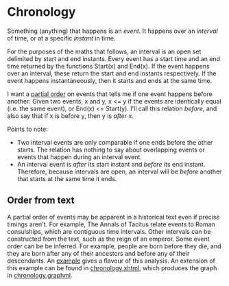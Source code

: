 # Chronology

Something (anything) that happens is an *event*. It happens over an *interval* of time, or at a specific *instant* in time.

For the purposes of the maths that follows, an interval is an open set delimited by start and end instants. Every event has a start time and an end time returned by the functions Start(x) and End(x). If the event happens over an interval, these return the start and end instants respectively. If the event happens instantaneously, then it starts and ends at the same time.

I want a [partial order](https://en.wikipedia.org/wiki/Partially_ordered_set) on events that tells me if one event happens before another: Given two events, x and y, x <= y if the events are identically equal (i.e. the same event), or End(x) <= Start(y). I'll call this relation *before*, and also say that if x is before y, then y is *after* x.

Points to note:

* Two interval events are only comparable if one ends before the other starts. The relation has nothing to say about overlapping events or events that happen during an interval event.
* An interval event is *after* its start instant and *before* its end instant. Therefore, because intervals are open, an interval will be *before* another that starts at the same time it ends.

## Order from text

A partial order of events may be apparent in a historical text even if precise timings aren't. For example, The Annals of Tacitus relate events to Roman consulships, which are contiguous time intervals. Other intervals can be constructed from the text, such as the reign of an emperor. Some event order can be be inferred. For example, people are born before they die, and they are born after any of their ancestors and before any of their descendants. An [example](https://knoxa.github.io/examples/chronology/example.xhtml) gives a flavour of this analysis. An extension of this example can be found in [chronology.xhtml](roman/chronology.xhtml), which produces the graph in [chronology.graphml](roman/chronology.graphml).